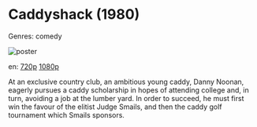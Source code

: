 # Caddyshack (1980)

Genres: comedy

![poster](http://image.tmdb.org/t/p/w500/21nhVVqGsOrKvkncsB5GbRxpSZh.jpg)

en:
  [720p](magnet:?xt=urn:btih:84CF988589E0A6B275A46FE85E71FB08FB50305D&tr=udp://glotorrents.pw:6969/announce&tr=udp://tracker.opentrackr.org:1337/announce&tr=udp://torrent.gresille.org:80/announce&tr=udp://tracker.openbittorrent.com:80&tr=udp://tracker.coppersurfer.tk:6969&tr=udp://tracker.leechers-paradise.org:6969&tr=udp://p4p.arenabg.ch:1337&tr=udp://tracker.internetwarriors.net:1337)
  [1080p](magnet:?xt=urn:btih:956406E27B6DE70155557C9CCE136F9E27C2C298&tr=udp://glotorrents.pw:6969/announce&tr=udp://tracker.opentrackr.org:1337/announce&tr=udp://torrent.gresille.org:80/announce&tr=udp://tracker.openbittorrent.com:80&tr=udp://tracker.coppersurfer.tk:6969&tr=udp://tracker.leechers-paradise.org:6969&tr=udp://p4p.arenabg.ch:1337&tr=udp://tracker.internetwarriors.net:1337)
  


At an exclusive country club, an ambitious young caddy, Danny Noonan, eagerly pursues a caddy scholarship in hopes of attending college and, in turn, avoiding a job at the lumber yard. In order to succeed, he must first win the favour of the elitist Judge Smails, and then the caddy golf tournament which Smails sponsors.